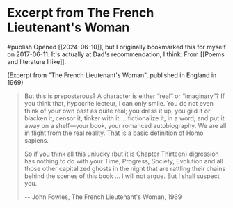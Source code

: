 # Excerpt from The French Lieutenant's Woman
#publish
Opened [[2024-06-10]], but I originally bookmarked this for myself on 2017-06-11. It's actually at Dad's recommendation, I think. From [[Poems and literature I like]].

(Excerpt from "The French Lieutenant's Woman", published in England in 1969)  
  
> But this is preposterous? A character is either “real” or “imaginary”? If you think that, hypocrite lecteur, I can only smile. You do not even think of your own past as quite real; you dress it up, you gild it or blacken it, censor it, tinker with it ... fictionalize it, in a word, and put it away on a shelf—your book, your romanced autobiography. We are all in flight from the real reality. That is a basic definition of Homo sapiens.  
> 
> So if you think all this unlucky (but it is Chapter Thirteen) digression has nothing to do with your Time, Progress, Society, Evolution and all those other capitalized ghosts in the night that are rattling their chains behind the scenes of this book ... I will not argue. But I shall suspect you.
> 
> -- John Fowles, The French Lieutenant's Woman, 1969
